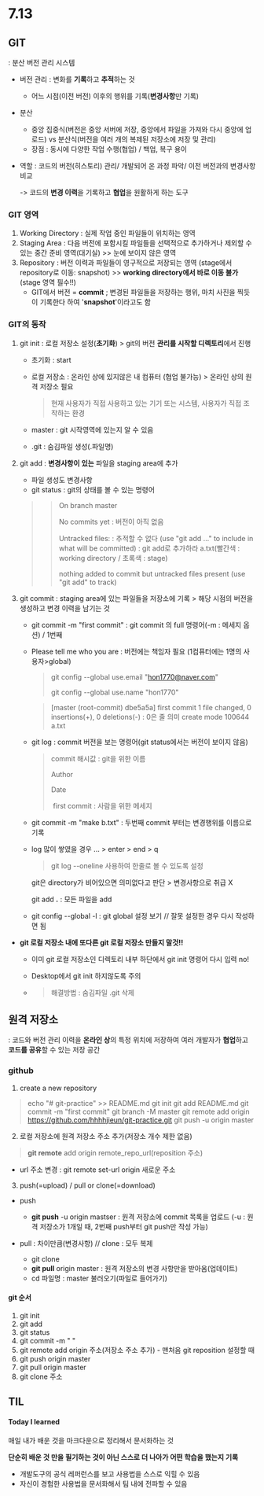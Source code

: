 # 7.13



## GIT

: 분산 버전 관리 시스템

- 버전 관리 : 변화를 **기록**하고 **추적**하는 것

  - 어느 시점(이전 버전) 이후의 행위를 기록(**변경사항**만 기록) 

- 분산 

  - 중앙 집중식(버전은 중앙 서버에 저장, 중앙에서 파일을 가져와 다시 중앙에 업로드) vs 분산식(버전을 여러 개의 복제된 저장소에 저장 및 관리)
  - 장점 : 동시에 다양한 작업 수행(협업) / 백업, 복구 용이 

- 역할 : 코드의 버전(히스토리) 관리/ 개발되어 온 과정 파악/ 이전 버전과의 변경사항 비교 

  -> 코드의 **변경 이력**을 기록하고 **협업**을 원활하게 하는 도구



### GIT 영역

1. Working Directory : 실제 작업 중인 파일들이 위치하는 영역
2. Staging Area : 다음 버전에 포함시킬 파일들을 선택적으로 추가하거나 제외할 수 있는 중간 준비 영역(대기실) >> 눈에 보이지 않은 영역
3. Repository : 버전 이력과 파일들이 영구적으로 저장되는 영역 (stage에서 repository로 이동: snapshot) >> **working directory에서 바로 이동 불가**(stage 영역 필수!!)
   -  GIT에서 버전 = **commit** ; 변경된 파일들을 저장하는 행위, 마치 사진을 찍듯이 기록한다 하여 '**snapshot**'이라고도 함



### GIT의 동작

1. git init : 로컬 저장소 설정(**초기화**) > git의 버전 **관리를 시작할 디렉토리**에서 진행 

   - 초기화 : start

   - 로컬 저장소 : 온라인 상에 있지않은 내 컴퓨터 (협업 불가능) > 온라인 상의 원격 저장소 필요

     >  현재 사용자가 직접 사용하고 있는 기기 또는 시스템, 사용자가 직접 조작하는 환경

   - master : git 시작영역에 있는지 알 수 있음

   - .git : 숨김파일 생성(.파일명) 

2. git add : **변경사항이 있는** 파일을 staging area에 추가

   - 파일 생성도 변경사항
   - git status : git의 상태를 볼 수 있는 명령어

   > > On branch master
   > >
   > > No commits yet : 버전이 아직 없음
   > >
   > > Untracked files: : 추적할 수 없다
   > >   (use "git add <file>..." to include in what will be committed) : git add로 추가하라
   > >         a.txt(빨간색 : working directory / 초록색 : stage)
   > >
   > > nothing added to commit but untracked files present (use "git add" to track)

3. git commit : staging area에 있는 파일들을 저장소에 기록 > 해당 시점의 버전을 생성하고 변경 이력을 남기는 것

   - git commit -m "first commit" : git commit 의 full 명령어(-m : 메세지 옵션) / 1번째

   - Please tell me who you are :  버전에는 책임자 필요 (1컴퓨터에는 1명의 사용자>global) 

     > git config --global use.email "hon1770@naver.com"
     >
     > git config --global use.name "hon1770"

     > [master (root-commit) dbe5a5a] first commit
     >  1 file changed, 0 insertions(+), 0 deletions(-) : 0은 줄 의미
     >  create mode 100644 a.txt

   - git log : commit 버전을 보는 명령어(git status에서는 버전이 보이지 않음) 

     > commit 해시값 : git을 위한 이름
     >
     > Author
     >
     > Date
     >
     > ​	first commit : 사람을 위한 메세지

   - git commit -m "make b.txt" : 두번째 commit  부터는 변경행위를 이름으로 기록

   - log 많이 쌓였을 경우 ... > enter >  end > q 

     > git log --oneline 사용하여 한줄로 볼 수 있도록 설정

     

     

     git은 directory가 비어있으면 의미없다고 판단 >  변경사항으로 취급 X 

     git add **.** : 모든 파일을 add

   - git config --global -l : git global 설정 보기 // 잘못 설정한 경우 다시 작성하면 됨

- **git 로컬 저장소 내에 또다른 git 로컬 저장소 만들지 말것!!** 

  - 이미 git 로컬 저장소인 디렉토리 내부 하단에서 git init 명령어 다시 입력 no!

  - Desktop에서 git init 하지않도록 주의 

  - > 해결방법 : 숨김파일 .git 삭제



## 원격 저장소

: 코드와 버전 관리 이력을 **온라인 상**의 특정 위치에 저장하여 여러 개발자가 **협업**하고 **코드를 공유**할 수 있는 저장 공간

### github

1. create a new repository

> echo "# git-practice" >> README.md
> git init
> git add README.md
> git commit -m "first commit"
> git branch -M master
> git remote add origin https://github.com/hhhhjieun/git-practice.git
> git push -u origin master



2. 로컬 저장소에 원격 저장소 주소 추가(저장소 개수 제한 없음)

> **git remote** add origin remote_repo_url(reposition 주소)

- url 주소 변경 : git remote set-url origin 새로운 주소

3. push(=upload) / pull or clone(=download)

- push

  - **git push** -u origin mastser :  원격 저장소에 commit 목록을 업로드 (-u : 원격 저장소가 1개일 때, 2번째 push부터 git push만 작성 가능) 

    

- pull : 차이만큼(변경사항) // clone : 모두 복제 

  - git clone 
  - **git pull** origin master : 원격 저장소의 변경 사항만을 받아옴(업데이트)
  - cd 파일명 : master 불러오기(파일로 들어가기)



#### git 순서

1. git init
2. git add
3. git status
4. git commit -m "  "
5. git remote add origin 주소(저장소 주소 추가) - 맨처음 git reposition 설정할 때
6. git push origin master
7. git pull origin master
8. git clone 주소

## TIL

#### Today I learned

매일 내가 배운 것을 마크다운으로 정리해서 문서화하는 것

**단순히 배운 것 만을 필기하는 것이 아닌 스스로 더 나아가 어떤 학습을 했는지 기록**

- 개발도구의 공식 레퍼런스를 보고 사용법을 스스로 익힐 수 있음
- 자신이 경험한 사용법을 문서화해서 팀 내에 전파할 수 있음







